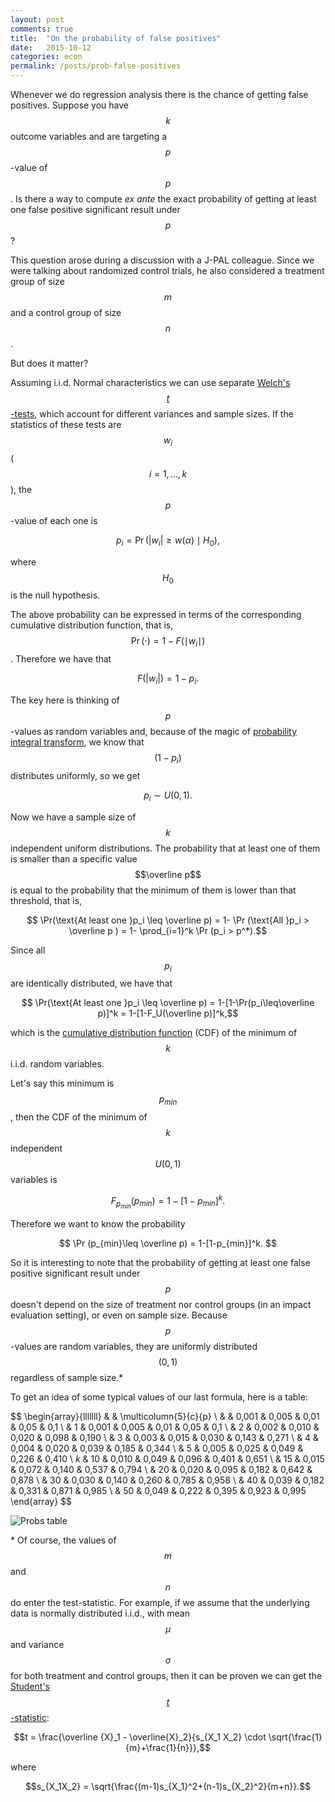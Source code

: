 ```yaml
---
layout: post
comments: true
title:  "On the probability of false positives"
date:   2015-10-12
categories: econ
permalink: /posts/prob-false-positives
---
```

Whenever we do regression analysis there is the chance of getting false positives. Suppose you have $$k$$ outcome variables and are targeting a $$p$$-value of $$p$$. Is there a way to compute *ex ante* the exact probability of getting at least one false positive significant result under $$p$$?

This question arose during a discussion with a J-PAL colleague. Since we were talking about randomized control trials, he also considered a treatment group of size $$m$$ and a control group of size $$n$$.

But does it matter?

Assuming i.i.d. Normal characteristics we can use separate [Welch's $$t$$-tests](https://en.wikipedia.org/wiki/Welch%27s_t_test), which account for different variances and sample sizes. If the statistics of these tests are $$w_i$$ ($$i=1,..., k$$), the $$p$$-value of each one is

$$ p_i = \Pr(|w_i|\geq w(\alpha)\mid H_0),$$

where $$H_0$$ is the null hypothesis<!--- of equal means of the control and treatment groups-->.

The above probability can be expressed in terms of the corresponding cumulative distribution function, that is, $$\Pr (\cdot)=1-F( \mid w_i \mid )$$ . Therefore we have that

$$F(|w_i|)=1-p_i .$$

The key here is thinking of $$p$$-values as random variables and, because of the magic of [probability integral transform](https://en.wikipedia.org/wiki/Probability_integral_transform), we know that $$(1-p_i)$$ distributes uniformly, so we get

$$ p_i\sim U(0,1).$$

Now we have a sample size of $$k$$ independent uniform distributions. The probability that at least one of them is smaller than a specific value $$\overline p$$ is equal to the probability that the minimum of them is lower than that threshold, that is,

$$ \Pr(\text{At least one }p_i \leq \overline p) = 1- \Pr (\text{All }p_i > \overline p ) = 1- \prod_{i=1}^k \Pr (p_i > p^*).$$

Since all $$p_i$$ are identically distributed, we have that

$$ \Pr(\text{At least one }p_i \leq \overline p) = 1-[1-\Pr(p_i\leq\overline p)]^k = 1-[1-F_U(\overline p)]^k,$$

which is the [cumulative distribution function](https://en.wikipedia.org/wiki/Cumulative_distribution_function) (CDF) of the minimum of $$k$$ i.i.d. random variables.

Let's say this minimum is $$p_{min}$$, then the CDF of the minimum of $$k$$ independent $$U(0,1)$$ variables is

$$ F_{p_{min}}(p_{min}) = 1- [1-p_{min}]^k.$$

Therefore we want to know the probability

$$ \Pr (p_{min}\leq \overline p) = 1-[1-p_{min}]^k. $$

So it is interesting to note that the probability of getting at least one false positive significant result under $$p$$ doesn't depend on the size of treatment nor control groups (in an impact evaluation setting), or even on sample size. Because $$p$$-values are random variables, they are uniformly distributed $$(0,1)$$ regardless of sample size.\*

To get an idea of some typical values of our last formula, here is a table:

$$
\begin{array}{lllllll}
    &    & \multicolumn{5}{c}{p}                 \\
    &    & 0,001 & 0,005 & 0,01  & 0,05  & 0,1   \\
    & 1  & 0,001 & 0,005 & 0,01  & 0,05  & 0,1   \\
    & 2  & 0,002 & 0,010 & 0,020 & 0,098 & 0,190 \\
    & 3  & 0,003 & 0,015 & 0,030 & 0,143 & 0,271 \\
    & 4  & 0,004 & 0,020 & 0,039 & 0,185 & 0,344 \\
    & 5  & 0,005 & 0,025 & 0,049 & 0,226 & 0,410 \\
$k$ & 10 & 0,010 & 0,049 & 0,096 & 0,401 & 0,651 \\
    & 15 & 0,015 & 0,072 & 0,140 & 0,537 & 0,794 \\
    & 20 & 0,020 & 0,095 & 0,182 & 0,642 & 0,878 \\
    & 30 & 0,030 & 0,140 & 0,260 & 0,785 & 0,958 \\
    & 40 & 0,039 & 0,182 & 0,331 & 0,871 & 0,985 \\
    & 50 & 0,049 & 0,222 & 0,395 & 0,923 & 0,995
\end{array}
$$

![Probs table](http://i60.tinypic.com/347b48h.png)

\* Of course, the values of $$m$$ and $$n$$ do enter the test-statistic. For example, if we assume that the underlying data is normally distributed i.i.d., with mean $$\mu$$ and variance $$\sigma$$ for both treatment and control groups, then it can be proven we can get the [Student's $$t$$-statistic](https://en.wikipedia.org/wiki/Student%27s_t-test):

$$t = \frac{\overline {X}_1 - \overline{X}_2}{s_{X_1 X_2} \cdot \sqrt{\frac{1}{m}+\frac{1}{n}}},$$

where

$$s_{X_1X_2} = \sqrt{\frac{(m-1)s_{X_1}^2+(n-1)s_{X_2}^2}{m+n}}.$$
